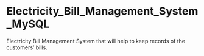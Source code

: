 # Electricity_Bill_Management_System_MySQL
Electricity Bill Management System that will help to keep records of the customers’ bills.
